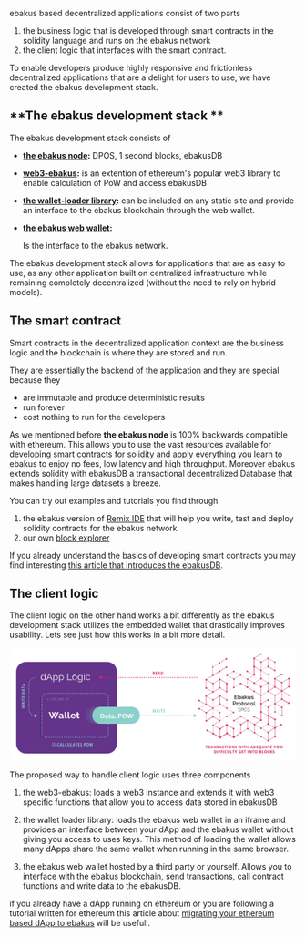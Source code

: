 ebakus based decentralized applications consist of two parts

1. the business logic that is developed through smart contracts in the solidity language and runs on the ebakus network
2. the client logic that interfaces with the smart contract.

To enable developers produce highly responsive and frictionless decentralized applications that are a delight for users to use, we have created the ebakus development stack.



## **The ebakus development stack **

The ebakus development stack consists of

- **[the ebakus node](https://github.com/ebakus/go-ebakus):**
  DPOS, 1 second blocks, ebakusDB

- **[web3-ebakus](https://github.com/ebakus/web3-ebakus):**
  is an extention of ethereum's popular web3 library to enable calculation of PoW and access ebakusDB

- **[the wallet-loader library](https://github.com/ebakus/ebakus-web-wallet-loader):**
  can be included on any static site and provide an interface to the ebakus blockchain through the web wallet.

- **[the ebakus web wallet](https://github.com/ebakus/ebakus-web-wallet):**

  Is the interface to the ebakus network.

The ebakus development stack allows for applications that are as easy to use, as any other application built on centralized infrastructure while remaining completely decentralized (without the need to rely on hybrid models).

## **The smart contract**

Smart contracts in the decentralized application context are the business logic and the blockchain is where they are stored and run.

They are essentially the backend of the application and they are special because they

* are immutable and produce deterministic results
* run forever
* cost nothing to run for the developers

As we mentioned before **the ebakus node** is 100% backwards compatible with ethereum. This allows you to use the vast resources available for developing smart contracts for solidity and apply everything you learn to ebakus to enjoy no fees, low latency and high throughput. Moreover ebakus extends solidity with ebakusDB a transactional decentralized Database that makes handling large datasets a breeze.

You can try out examples and tutorials you find through

1. the ebakus version of [Remix IDE](https://remix.ebakus.com) that will help you write, test and deploy solidity contracts for the ebakus network
2. our own [block explorer](https://explorer.ebakus.com)

If you already understand the basics of developing smart contracts you may find interesting [this article that introduces the ebakusDB](https://medium.com/ebakus/introducing-ebakusdb-part-1-7ebe5013c0d0).



## **The client logic**

The client logic on the other hand works a bit differently as the ebakus development stack utilizes the embedded wallet that drastically improves usability. Lets see just how this works in a bit more detail.

![alt text](../img/ebakus_if.jpg "ebakus interface")

The proposed way to handle client logic uses three components

1. the web3-ebakus: loads a web3 instance and extends it with web3 specific functions that allow you to access data stored in ebakusDB
2. the wallet loader library: loads the ebakus web wallet in an iframe and provides an interface between your dApp and the ebakus wallet without giving you access to uses keys. This method of loading the wallet allows many dApps share the same wallet when running in the same browser.

3. the ebakus web wallet hosted by a third party or yourself. Allows you to interface with the ebakus blockchain, send transactions, call contract functions and write data to the ebakusDB.

if you already have a dApp running on ethereum or you are following a tutorial written for ethereum this article about [migrating your ethereum based dApp to ebakus](./migrating-your-ethereum-d-app-to-ebakus.md) will be usefull.
